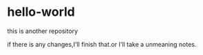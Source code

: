 # hello-world
this is another repository

if there is any changes,I'll finish that.or I'll take a unmeaning notes. 
